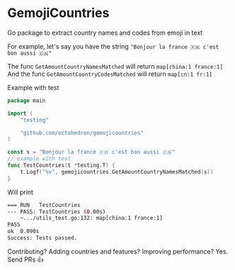 # GemojiCountries

Go package to extract country names and codes from emoji in text

For example, let's say you have the string `"Bonjour la france 🇫🇷 c'est bon aussi 🇨🇳"`

The func `GetAmountCountryNamesMatched` will return `map[china:1 france:1]`
And the func `GetAmountCountryCodesMatched` will return `map[cn:1 fr:1]`

Example with test

```go
package main

import (
	"testing"

	"github.com/octohedron/gemojicountries"
)

const s = "Bonjour la france 🇫🇷 c'est bon aussi 🇨🇳"
// example with test
func TestCountries(t *testing.T) {
	t.Logf("%v", gemojicountries.GetAmountCountryNamesMatched(s))
}
```

Will print

```bash
=== RUN   TestCountries
--- PASS: TestCountries (0.00s)
	~.../utils_test.go:132: map[china:1 france:1]
PASS
ok 	0.090s
Success: Tests passed.
```

Contributing? Adding countries and features? Improving performance? Yes. Send PRs 👍
